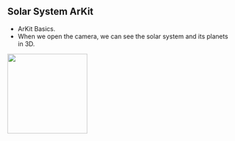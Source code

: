 ## Solar System ArKit
- ArKit Basics.
- When we open the camera, we can see the solar system and its planets in 3D.

<img width="180" src="https://github.com/sevvalmertoglu/Solar-System-ArKit/assets/79595517/4443e442-734f-4837-803e-9c96366542a4">
